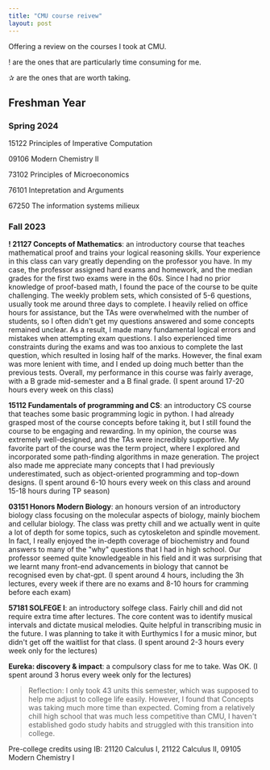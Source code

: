 ```yaml
---
title: "CMU course reivew"
layout: post
---
```


Offering a review on the courses I took at CMU.

! are the ones that are particularly time consuming for me.

✰ are the ones that are worth taking.

## Freshman Year

### Spring 2024 

15122 Principles of Imperative Computation 

09106 Modern Chemistry II

73102 Principles of Microeconomics

76101 Intepretation and Arguments

67250 The information systems milieux


### Fall 2023

**! 21127 Concepts of Mathematics**: an introductory course that teaches mathematical proof and trains your logical reasoning skills. Your experience in this class can vary greatly depending on the professor you have. In my case, the professor assigned hard exams and homework, and the median grades for the first two exams were in the 60s. Since I had no prior knowledge of proof-based math, I found the pace of the course to be quite challenging. The weekly problem sets, which consisted of 5-6 questions, usually took me around three days to complete. I heavily relied on office hours for assistance, but the TAs were overwhelmed with the number of students, so I often didn't get my questions answered and some concepts remained unclear. As a result, I made many fundamental logical errors and mistakes when attempting exam questions. I also experienced time constraints during the exams and was too anxious to complete the last question, which resulted in losing half of the marks. However, the final exam was more lenient with time, and I ended up doing much better than the previous tests. Overall, my performance in this course was fairly average, with a B grade mid-semester and a B final grade.
(I spent around 17-20 hours every week on this class)

**15112 Fundamentals of programming and CS**: an introductory CS course that teaches some basic programming logic in python. I had already grasped most of the course concepts before taking it, but I still found the course to be engaging and rewarding. In my opinion, the course was extremely well-designed, and the TAs were incredibly supportive. My favorite part of the course was the term project, where I explored and incorporated some path-finding algorithms in maze generation. The project also made me appreciate many concepts that I had previously underestimated, such as object-oriented programming and top-down designs.
(I spent around 6-10 hours every week on this class and around 15-18 hours during TP season)

**03151 Honors Modern Biology**: an honours version of an introductory biology class focusing on the molecular aspects of biology, mainly biochem and cellular biology. The class was pretty chill and we actually went in quite a lot of depth for some topics, such as cytoskeleton and spindle movement. In fact, I really enjoyed the in-depth coverage of biochemistry and found answers to many of the "why" questions that I had in high school. Our professor seemed quite knowledgeable in his field and it was surprising that we learnt many front-end advancements in biology that cannot be recognised even by chat-gpt. 
(I spent around 4 hours, including the 3h lectures, every week if there are no exams and 8-10 hours for cramming before each exam)

**57181 SOLFEGE I**: an introductory solfege class. Fairly chill and did not require extra time after lectures. The core content was to identify musical intervals and dictate musical melodies. Quite helpful in transcribing music in the future. I was planning to take it with Eurthymics I for a music minor, but didn't get off the waitlist for that class.
(I spent around 2-3 hours every week only for the lectures)

**Eureka: discovery & impact**: a compulsory class for me to take. Was OK. 
(I spent around 3 horus every week only for the lectures)

> Reflection: I only took 43 units this semester, which was supposed to help me adjust to college life easily. However, I found that Concepts was taking much more time than expected. Coming from a relatively chill high school that was much less competitive than CMU, I haven't established godo study habits and struggled with this transition into college. 

Pre-college credits using IB: 21120 Calculus I, 21122 Calculus II, 09105 Modern Chemistry I 
